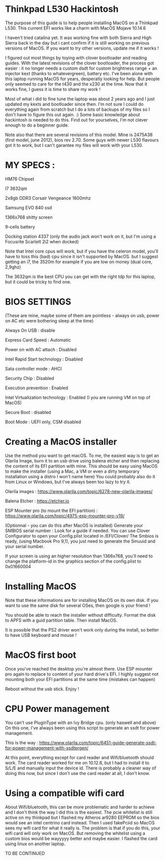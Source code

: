 # Thinkpad L530 Hackintosh

The purpose of this guide is to help people installing MacOS on a Thinkpad L530. This current EFI works like a charm with MacOS Mojave 10.14.6

I haven't tried catalina yet. It was working fine with both Sierra and High Sierra back in the day but i cant confirm if it is still working on previous versions of MacOS. If you want to try other versions, update me if it works ! 


I figured out most things by toying with clover bootloader and reading guides. With the latest revisions of the clover bootloader, the process got easier : it no longer needs a custom dsdt for custom brightness range + an injector kext (thanks to whatevergreen), battery etc. 
I've been alone with this laptop running MacOS for years, desperatly looking for help. But people only seemed to care for the t430 and the x230 at the time.
Now that it works fine, I guess it is time to share my work !


Most of what i did to fine tune the laptop was about 2 years ago and I just updated my kexts and bootloader since then. 
I'm not sure I could do everything again from scratch but I do a lots of backups of my files so I don't have to figure this out again. :)
Some basic knowledge about hackintosh is needed to do this. Find out for yourselves, I'm not clever enough to do a beginner guide.


Note also that there are several revisions of this model. Mine is 2475A38 (first model, june 2012), bios rev 2.70.
Some guys with newer L530 flavours got it to work, but I can't garantee my files will work with your L530.


# MY SPECS :

HM76 Chipset

I7 3632qm

2x8gb DDR3 Corsair Vengeance 1600mhz

Samsung EVO 840 ssd

1366x768 shitty screen

9-cells battery 

Docking station 4337 (only the audio jack won't work on it, but I'm using a Focusrite Scarlett 2i2 when docked)


Note that Intel core cpus will work, but if you have the celeron model, you'll have to toss this (bad) cpu since it isn't supported by MacOS.
but I suggest getting an i7, the 3520m for example if you are low on money (dual core, 2,9ghz)

The 3632qm is the best CPU you can get with the right tdp for this laptop, but it could be tricky to find one.


# BIOS SETTINGS 
(These are mine, maybe some of them are pointless - always on usb, power on AC etc were bothering sleep at the time)

Always On USB : disable

Express Card Speed : Automatic 

Power on with AC attach : Disabled

Intel Rapid Start technology : Disabled

Sata controller mode : AHCI

Security Chip : Disabled

Execution prevention : Enabled

Intel Virtualization technology : Enabled (I you are running VM on top of MacOS)

Secure Boot : disabled

Boot Mode : UEFI only, CSM disabled


# Creating a MacOS installer 

Use the method you want to get macOS. To me, the easiest way is to get an Olarila Image, burn it to an usb drive using balena etcher and then replacing the content of its EFI partition with mine. 
This should be easy using MacOS to make the installer (using a Mac, a VM or even a dirty temporary installation using a distro I won't name here)
You could probably also do it from Linux or Windows, but I've always been too lazy to try it.

Olarila images : https://www.olarila.com/topic/6278-new-olarila-images/

Balena Etcher : https://etcher.io

ESP Mounter pro (to mount the EFI partition) : https://www.olarila.com/topic/4975-esp-mounter-pro-v19/

(Optionnal - you can do this after MacOS is installed) Generate your SMBIOS serial number : Look for a guide if needed.
You can use Clover Configurator to open your Config.plist located in /EFI/Clover/
The Smbios is ready, (using Macbook Pro 9,1), you just need to generate the Smuuid and your serial number.

If your screen is using an higher resolution than 1366x768, you'll need to change the platform-id in the graphics section of the config.plist to 0x01660004



# Installing MacOS
Note that these informations are for installing MacOS on its own disk. If you want to use the same disk for several OSes, then google is your friend !

You should be able to reach the installer without difficulty. 
Format the disk to APFS with a guid partition table. 
Then install MacOS.

It is possible that the PS2 driver won't work only during the install, so better to have USB keyboard and mouse !

# MacOS first boot

Once you've reached the desktop you're almost there. 
Use ESP mounter pro again to replace to content of your hard drive's EFI. I highly suggest not mounting both your EFI partitions at the same time (mistakes can happen)

Reboot without the usb stick. Enjoy !

# CPU Power management

You can't use PluginType with an Ivy Bridge cpu. (only haswell and above)
On this one, I've always been using this script to generate an ssdt for power management.

This is the way : 
https://www.olarila.com/topic/6451-guide-generate-ssdt-for-power-management-with-ssdtprgen/

At this point, everything except for card reader and Wifi/bluetooth should work.
The card reader worked for me on 10.12.6, but I had to install it to S/L/E and manually input the device id. 
There is probably a cleaner way of doing this now, but since I don't use the card reader at all, I don't know.

# Using a compatible wifi card

About Wifi/bluetooth, this can be more problematic and harder to achieve and I don't think the way I did this is the easiest.
The pcie whitelist is still active on my thinkpad but I flashed my Atheros ar9280 EEPROM so the bios would see an intel centrino card instead. Then I used fakePciid so MacOS sees my wifi card for what it really is. The problem is that if you do this, your wifi card will only work on MacOS.
But removing the whitelist using a custom bios would be wayyyyy better and maybe easier. 
I flashed the card using linux on another laptop.  

TO BE CONTINUED



